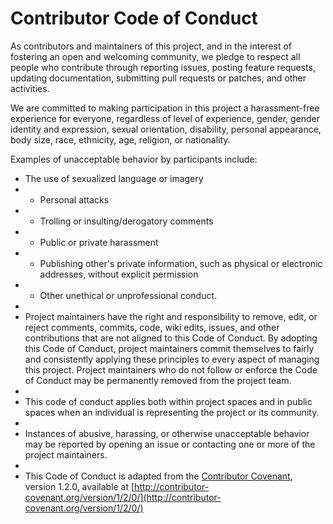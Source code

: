 # Contributor Code of Conduct

As contributors and maintainers of this project, and in the interest of fostering an open and welcoming community, we pledge to respect all people who contribute through reporting issues, posting feature requests, updating documentation, submitting pull requests or patches, and other activities.

We are committed to making participation in this project a harassment-free experience for everyone, regardless of level of experience, gender, gender identity and expression, sexual orientation, disability, personal appearance, body size, race, ethnicity, age, religion, or nationality.

Examples of unacceptable behavior by participants include:

* The use of sexualized language or imagery
* * Personal attacks
* * Trolling or insulting/derogatory comments
* * Public or private harassment
* * Publishing other's private information, such as physical or electronic addresses, without explicit permission
* * Other unethical or unprofessional conduct.
*
* Project maintainers have the right and responsibility to remove, edit, or reject comments, commits, code, wiki edits, issues, and other contributions that are not aligned to this Code of Conduct. By adopting this Code of Conduct, project maintainers commit themselves to fairly and consistently applying these principles to every aspect of managing this project. Project maintainers who do not follow or enforce the Code of Conduct may be permanently removed from the project team.
*
* This code of conduct applies both within project spaces and in public spaces when an individual is representing the project or its community.
*
* Instances of abusive, harassing, or otherwise unacceptable behavior may be reported by opening an issue or contacting one or more of the project maintainers.
*
* This Code of Conduct is adapted from the [Contributor Covenant](http://contributor-covenant.org), version 1.2.0, available at [http://contributor-covenant.org/version/1/2/0/](http://contributor-covenant.org/version/1/2/0/)
